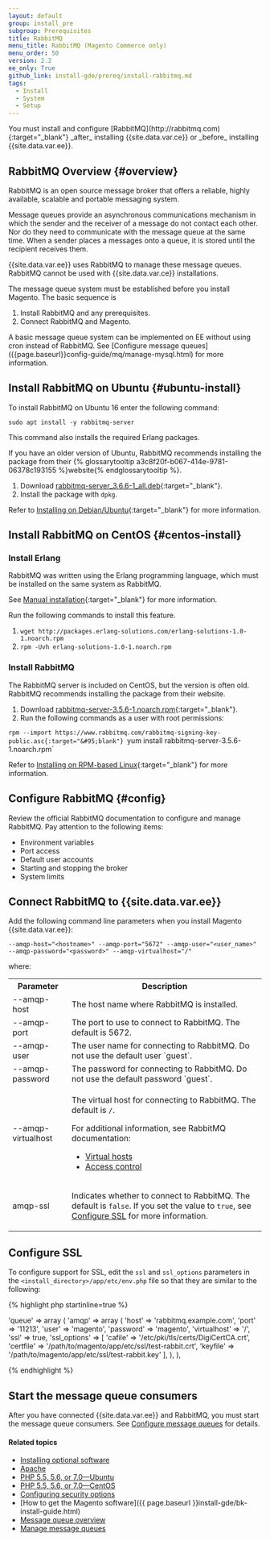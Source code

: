 ```yaml
---
layout: default
group: install_pre
subgroup: Prerequisites
title: RabbitMQ
menu_title: RabbitMQ (Magento Commerce only)
menu_order: 50
version: 2.2
ee_only: True
github_link: install-gde/prereq/install-rabbitmq.md
tags:
  - Install
  - System
  - Setup
---
```


<div class="bs-callout bs-callout-warning" markdown="1">
You must install and configure [RabbitMQ](http://rabbitmq.com){:target="&#95;blank"} _after_ installing {{site.data.var.ce}} or _before_ installing {{site.data.var.ee}}.
</div>

## RabbitMQ Overview {#overview}

RabbitMQ is an open source message broker that offers a reliable, highly available, scalable and portable messaging system.

Message queues provide an asynchronous communications mechanism in which the sender and the receiver of a message do not contact each other. Nor do they need to communicate with the message queue at the same time. When a sender places a messages onto a queue, it is stored until the recipient receives them.

{{site.data.var.ee}} uses RabbitMQ to manage these message queues. RabbitMQ cannot be used with {{site.data.var.ce}} installations.

The message queue system must be established before you install Magento. The basic sequence is

1. Install RabbitMQ and any prerequisites.
2. Connect RabbitMQ and Magento.

<div class="bs-callout bs-callout-info" id="info" markdown="1">
A basic message queue system can be implemented on EE without using cron instead of RabbitMQ. See [Configure message queues]({{page.baseurl}}config-guide/mq/manage-mysql.html) for more information.
</div>

## Install RabbitMQ on Ubuntu {#ubuntu-install}

To install RabbitMQ on Ubuntu 16 enter the following command:

    sudo apt install -y rabbitmq-server

This command also installs the required Erlang packages.

If you have an older version of Ubuntu, RabbitMQ recommends installing the package from their {% glossarytooltip a3c8f20f-b067-414e-9781-06378c193155 %}website{% endglossarytooltip %}.

1. Download [rabbitmq-server_3.6.6-1_all.deb](https://www.rabbitmq.com/releases/rabbitmq-server/v3.6.6/rabbitmq-server_3.6.6-1_all.deb){:target="&#95;blank"}.
2. Install the package with `dpkg`.

Refer to [Installing on Debian/Ubuntu](https://www.rabbitmq.com/install-debian.html){:target="&#95;blank"} for more information.

## Install RabbitMQ on CentOS {#centos-install}

### Install Erlang
RabbitMQ was written using the Erlang programming language, which must be installed on the same system as RabbitMQ.

See [Manual installation](https://www.erlang-solutions.com/resources/download.html){:target="&#95;blank"} for more information.

Run the following commands to install this feature.

1. `wget http://packages.erlang-solutions.com/erlang-solutions-1.0-1.noarch.rpm`
2. `rpm -Uvh erlang-solutions-1.0-1.noarch.rpm`

### Install RabbitMQ
The RabbitMQ server is included on CentOS, but the version is often old. RabbitMQ recommends installing the package from their website.

1. Download [rabbitmq-server-3.5.6-1.noarch.rpm](https://www.rabbitmq.com/releases/rabbitmq-server/v3.5.6/rabbitmq-server-3.5.6-1.noarch.rpm){:target="&#95;blank"}.
2. Run the following commands as a user with root permissions:

`rpm --import https://www.rabbitmq.com/rabbitmq-signing-key-public.asc{:target="&#95;blank"}
`yum install rabbitmq-server-3.5.6-1.noarch.rpm`

Refer to [Installing on RPM-based Linux](https://www.rabbitmq.com/install-rpm.html){:target="&#95;blank"} for more information.

## Configure RabbitMQ {#config}
Review the official RabbitMQ documentation to configure and manage RabbitMQ. Pay attention to the following items:

* Environment variables
* Port access
* Default user accounts
* Starting and stopping the broker
* System limits

## Connect RabbitMQ to {{site.data.var.ee}}

Add the following command line parameters when you install Magento {{site.data.var.ee}}:

`--amqp-host="<hostname>" --amqp-port="5672" --amqp-user="<user_name>" --amqp-password="<password>" --amqp-virtualhost="/"`

where:

<table>
<tr>
<th>Parameter</th><th>Description</th>
</tr>
<tr>
<td>--amqp-host</td>
<td>The host name where RabbitMQ is installed.</td>
</tr>
<tr>
<td>--amqp-port</td>
<td>The port to use to connect to RabbitMQ. The default is 5672.</td>
</tr>
<tr>
<td>--amqp-user</td>
<td>The user name for connecting to RabbitMQ. Do not use the default user `guest`. </td>
</tr>
<tr>
<td>--amqp-password</td>
<td>The password for connecting to RabbitMQ. Do not use the default password `guest`. </td>
</tr>
<tr>
<td>--amqp-virtualhost</td>
<td><p>The virtual host for connecting to RabbitMQ. The default is <code>/</code>. </p>
<p>For additional information, see RabbitMQ documentation:</p>
<ul><li><a href="https://www.rabbitmq.com/vhosts.html" target="&#95;blank">Virtual hosts</a></li>
<li><a href="https://www.rabbitmq.com/access-control.html" target="&#95;blank">Access control</a></li></ul></td>
</tr>
<tr>
<td>amqp-ssl</td>
<td><p>Indicates whether to connect to RabbitMQ. The default is <code>false</code>. If you set the value to <code>true</code>, see <a href="#configure-ssl">Configure SSL</a> for more information.</p></td>
</tr>
</table>

## Configure SSL

To configure support for SSL, edit the `ssl` and `ssl_options` parameters in the `<install_directory>/app/etc/env.php` file so that they are similar to the following:

{% highlight php startinline=true %}

'queue' =>
  array (
    'amqp' =>
    array (
      'host' => 'rabbitmq.example.com',
      'port' => '11213',
      'user' => 'magento',
      'password' => 'magento',
      'virtualhost' => '/',
      'ssl' => true,
      'ssl_options' => [
            'cafile' =>  '/etc/pki/tls/certs/DigiCertCA.crt',
            'certfile' => '/path/to/magento/app/etc/ssl/test-rabbit.crt',
            'keyfile' => '/path/to/magento/app/etc/ssl/test-rabbit.key'
       ],
     ),
  ),

{% endhighlight %}

## Start the message queue consumers

After you have connected {{site.data.var.ee}} and RabbitMQ, you must start the message queue consumers. See [Configure message queues]({{page.baseurl}}config-guide/mq/manage-mysql.html) for details.

#### Related topics
*	[Installing optional software]({{page.baseurl}}install-gde/prereq/optional.html)
*	[Apache]({{page.baseurl}}install-gde/prereq/apache.html)
*	[PHP 5.5, 5.6, or 7.0&mdash;Ubuntu]({{page.baseurl}}install-gde/prereq/php-ubuntu.html)
*	[PHP 5.5, 5.6, or 7.0&mdash;CentOS]({{page.baseurl}}install-gde/prereq/php-centos.html)
*	[Configuring security options]({{page.baseurl}}install-gde/prereq/security.html)
*	[How to get the Magento software]({{ page.baseurl }}install-gde/bk-install-guide.html)
*	[Message queue overview]({{page.baseurl}}config-guide/mq/rabbitmq-overview.html)
*	[Manage message queues]({{page.baseurl}}config-guide/mq/manage-mysql.html)
